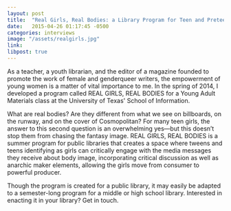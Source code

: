 ```yaml
---
layout: post
title:  "Real Girls, Real Bodies: a Library Program for Teen and Preteen Girls"
date:   2015-04-26 01:17:45 -0500
categories: interviews
image: "/assets/realgirls.jpg"
link: 
libpost: true
---
```


As a teacher, a youth librarian, and the editor of a magazine founded to promote the work of female and genderqueer writers, the empowerment of young women is a matter of vital importance to me. In the spring of 2014, I developed a program called REAL GIRLS, REAL BODIES for a Young Adult Materials class at the University of Texas' School of Information.

What are real bodies?  Are they different from what we see on billboards, on the runway, and on the cover of Cosmopolitan?  For many teen girls, the answer to this second question is an overwhelming yes—but this doesn’t stop them from chasing the fantasy image.  REAL GIRLS, REAL BODIES is a summer program for public libraries that creates a space where tweens and teens identifying as girls can critically engage with the media messages they receive about body image, incorporating critical discussion as well as anarchic maker elements, allowing the girls move from consumer to powerful producer.

Though the program is created for a public library, it may easily be adapted to a semester-long program for a middle or high school library. Interested in enacting it in your library? Get in touch.